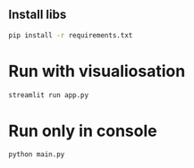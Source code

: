 ## Install libs
```bash
pip install -r requirements.txt
```

# Run with visualiosation
```bash
streamlit run app.py  
```


# Run only in console
```bash
python main.py 
```
